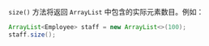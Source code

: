 `size()` 方法将返回 `ArrayList` 中包含的实际元素数目。例如：

```java
ArrayList<Employee> staff = new ArrayList<>(100);
staff.size();
```

